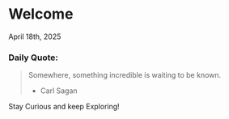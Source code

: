 # Welcome

April 18th, 2025

### Daily Quote:
> Somewhere, something incredible is waiting to be known.
> 	- Carl Sagan

Stay Curious and keep Exploring!

